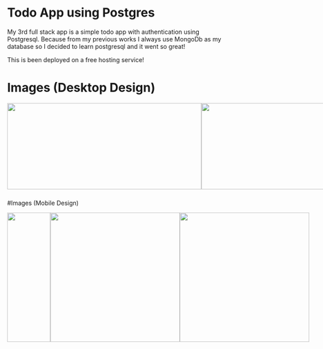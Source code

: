 
# Todo App using Postgres

My 3rd full stack app is a simple todo app with authentication using Postgresql. Because from my previous works I always use MongoDb as my database so I decided to learn postgresql and it went so great!

This is been deployed on a free hosting service!

# Images (Desktop Design)

<div>
  <div style="display: flex;">
    
<img width="450" height="200" src="https://github.com/Jerome-study/todo-app-postgres/assets/119875460/8cae7a35-0305-4326-a062-e258794e6b41" style="vertical-align: top;" />
<img width="450" height="200" src="https://github.com/Jerome-study/todo-app-postgres/assets/119875460/12e5d898-7bd7-4c52-83cc-17d139b4f0d1" style="vertical-align: top;" />
<img width="450" height="200" src="https://github.com/Jerome-study/todo-app-postgres/assets/119875460/5dd0c933-6298-4821-8c3a-b2aa3638d0f1" style="vertical-align: top;" />
<img width="450" height="200" src="https://github.com/Jerome-study/todo-app-postgres/assets/119875460/50068842-59c0-41db-9a91-dddf2288fe03" style="vertical-align: top;" />
<img width="450" height="200" src="https://github.com/Jerome-study/todo-app-postgres/assets/119875460/0b51e9b4-b01e-402c-9805-0b41ba18827b" style="vertical-align: top;" />
<img width="450" height="200" src="https://github.com/Jerome-study/todo-app-postgres/assets/119875460/c40d5068-f12a-45a4-a0c1-e850d8f85bc6" style="vertical-align: top;" />
<img width="450" height="200" src="https://github.com/Jerome-study/todo-app-postgres/assets/119875460/6e96532c-c9dd-4c10-b73f-b9d1e348ff4b" style="vertical-align: top;" />
<img width="450" height="200" src="https://github.com/Jerome-study/todo-app-postgres/assets/119875460/28343a2f-e977-49ca-bdea-e3700fa95e04" style="vertical-align: top;" />
  </div>
</div>

###

#Images (Mobile Design)

<div>
  <div style="display: flex;">
    
<img width="100" height="300" src="https://github.com/Jerome-study/todo-app-postgres/assets/119875460/cd0941d5-b1d6-426a-ae4c-6361c735b452" style="vertical-align: top;" />
<img width="300" height="300" src="https://github.com/Jerome-study/todo-app-postgres/assets/119875460/c2535a01-3897-4e51-8b4f-2cfd793f2259" style="vertical-align: top;" />
<img width="300" height="300" src="https://github.com/Jerome-study/todo-app-postgres/assets/119875460/3e4774ad-3828-4b3f-9c89-11782cd43fb5" style="vertical-align: top;" />

  </div>
</div>
